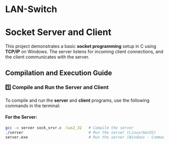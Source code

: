 # LAN-Switch

# Socket Server and Client

This project demonstrates a basic **socket programming** setup in C using **TCP/IP** on Windows. The server listens for incoming client connections, and the client communicates with the server.

## Compilation and Execution Guide

### 1️⃣ Compile and Run the Server and Client

To compile and run the **server** and **client** programs, use the following commands in the terminal:

#### **For the Server:**

```bash
gcc -o server sock_srvr.c -lws2_32   # Compile the server
./server                             # Run the server (Linux/macOS)
server.exe                           # Run the server (Windows - Command Prompt)
